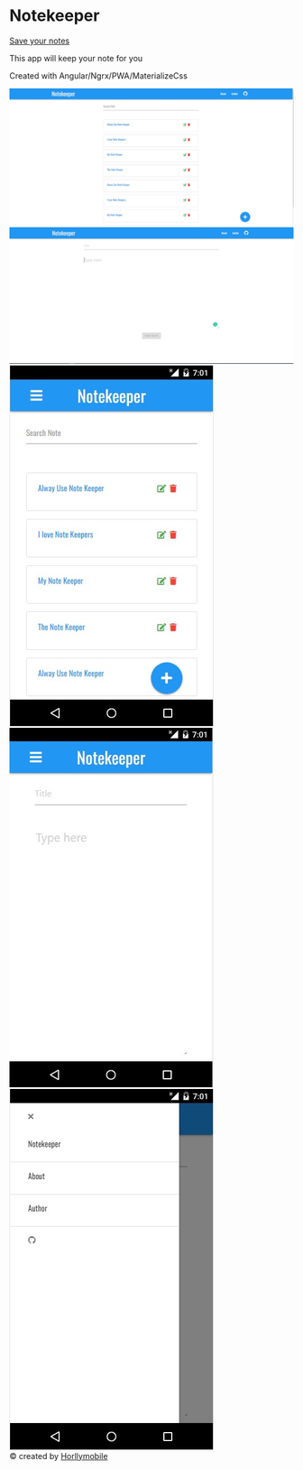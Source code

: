 <h1>Notekeeper</h1>

<a href="https://my-note-keeper.netlify.app/notes">Save your notes<a>

<p>
    This app will keep your note for you
</p>

<p>Created with Angular/Ngrx/PWA/MaterializeCss</p>

<img src="./readme-images/Notekeeper-Home.jpg" />

<img src="./readme-images/Notekeeper-Newnote.jpg" />

<img src="./readme-images/Notekeeper-Home-mobile.jpg" />

<img src="./readme-images/Notekeeper-newnote-mobile.jpg" />

<img src="./readme-images/Notekeeper-sidenav-mobile.jpg" />

<footer> &copy; created by <a href="https://github/Horllymobile">Horllymobile</a> </footer>

